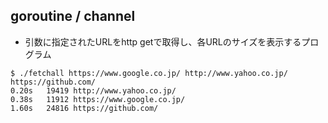 
## goroutine / channel

* 引数に指定されたURLをhttp getで取得し、各URLのサイズを表示するプログラム

```
$ ./fetchall https://www.google.co.jp/ http://www.yahoo.co.jp/ https://github.com/
0.20s   19419 http://www.yahoo.co.jp/
0.38s   11912 https://www.google.co.jp/
1.60s   24816 https://github.com/
```
